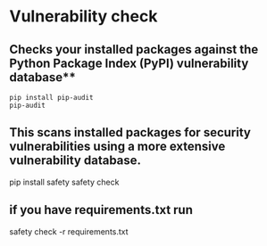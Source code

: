 # Vulnerability check

## Checks your installed packages against the Python Package Index (PyPI) vulnerability database**
```shell
pip install pip-audit
pip-audit
```

## This scans installed packages for security vulnerabilities using a more extensive vulnerability database.
pip install safety
safety check

## if you have requirements.txt run
safety check -r requirements.txt

	
